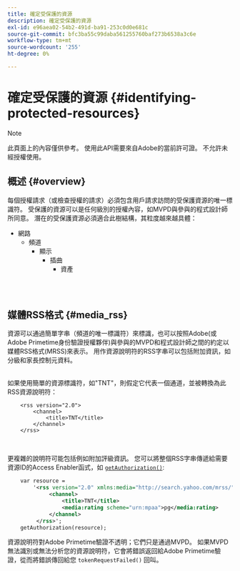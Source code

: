 ```yaml
---
title: 確定受保護的資源
description: 確定受保護的資源
exl-id: e96aea02-54b2-491d-ba91-253c0d0e681c
source-git-commit: bfc3ba55c99daba561255760baf273b6538a3c6e
workflow-type: tm+mt
source-wordcount: '255'
ht-degree: 0%

---
```


# 確定受保護的資源 {#identifying-protected-resources}

>[!NOTE]
>
>此頁面上的內容僅供參考。 使用此API需要來自Adobe的當前許可證。 不允許未經授權使用。

## 概述 {#overview}

每個授權請求（或檢查授權的請求）必須包含用戶請求訪問的受保護資源的唯一標識符。 受保護的資源可以是任何級別的授權內容，如MVPD與參與的程式設計師所同意。 潛在的受保護資源必須適合此樹結構，其粒度越來越具體：

- 網路
   - 頻道
      - 顯示
         - 插曲
            - 資產\
                

</br>

## 媒體RSS格式 {#media_rss}

資源可以通過簡單字串（頻道的唯一標識符）來標識，也可以按照Adobe(或Adobe Primetime身份驗證授權夥伴)與參與的MVPD和程式設計師之間的約定以媒體RSS格式(MRSS)來表示。 用作資源說明符的RSS字串可以包括附加資訊，如分級和家長控制元資料。\
 

如果使用簡單的資源標識符，如&quot;TNT&quot;，則假定它代表一個通道，並被轉換為此RSS資源說明符：

```RSS
    <rss version="2.0"> 
        <channel>
            <title>TNT</title>
        </channel>
    </rss>
```
 

更複雜的說明符可能包括例如附加評級資訊。 您可以將整個RSS字串傳遞給需要資源ID的Access Enabler函式，如 [`getAuthorization()`](/help/authentication/rest-api-reference.md):

```rss
    var resource = 
        '<rss version="2.0" xmlns:media="http://search.yahoo.com/mrss/"> 
             <channel>
                 <title>TNT</title>
                 <media:rating scheme="urn:mpaa">pg</media:rating>
             </channel>
         </rss>'; 
    getAuthorization(resource);
```

資源說明符對Adobe Primetime驗證不透明；它們只是通過MVPD。 如果MVPD無法識別或無法分析您的資源說明符，它會將錯誤返回給Adobe Primetime驗證，從而將錯誤傳回給您 `tokenRequestFailed()` 回叫。

<!--
## Related Information {#related}

-  User Metadata
-  Preflight Authorization
-->
